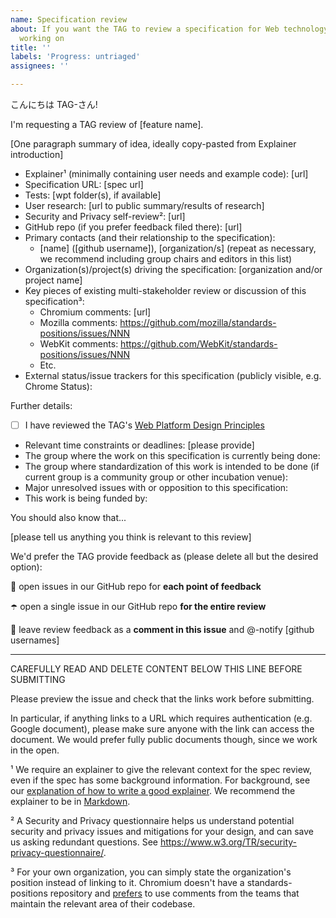 ```yaml
---
name: Specification review
about: If you want the TAG to review a specification for Web technology that you're
  working on
title: ''
labels: 'Progress: untriaged'
assignees: ''

---
```


こんにちは TAG-さん!

I'm requesting a TAG review of [feature name].

[One paragraph summary of idea, ideally copy-pasted from Explainer introduction]

  - Explainer¹ (minimally containing user needs and example code): [url]
  - Specification URL: [spec url]
  - Tests: [wpt folder(s), if available]
  - User research: [url to public summary/results of research]
  - Security and Privacy self-review²: [url]
  - GitHub repo (if you prefer feedback filed there): [url]
  - Primary contacts (and their relationship to the specification):
      - [name] ([github username]), [organization/s] (repeat as necessary, we recommend including group chairs and editors in this list)
  - Organization(s)/project(s) driving the specification: [organization and/or project name]
  - Key pieces of existing multi-stakeholder review or discussion of this specification³:
    - Chromium comments: [url]
    - Mozilla comments: https://github.com/mozilla/standards-positions/issues/NNN
    - WebKit comments: https://github.com/WebKit/standards-positions/issues/NNN
    - Etc.
  - External status/issue trackers for this specification (publicly visible, e.g. Chrome Status):

Further details:

  - [ ] I have reviewed the TAG's [Web Platform Design Principles](https://www.w3.org/TR/design-principles/)
  - Relevant time constraints or deadlines: [please provide]
  - The group where the work on this specification is currently being done:
  - The group where standardization of this work is intended to be done (if current group is a community group or other incubation venue):
  - Major unresolved issues with or opposition to this specification:
  - This work is being funded by:

You should also know that...

[please tell us anything you think is relevant to this review]

We'd prefer the TAG provide feedback as (please delete all but the desired option):

  🐛 open issues in our GitHub repo for **each point of feedback**

  ☂️ open a single issue in our GitHub repo **for the entire review**

  💬 leave review feedback as a **comment in this issue** and @-notify [github usernames]

------------------------------------------------------------------------------------
CAREFULLY READ AND DELETE CONTENT BELOW THIS LINE BEFORE SUBMITTING

Please preview the issue and check that the links work before submitting.

In particular, if anything links to a URL which requires authentication (e.g. Google document), please make sure anyone with the link can access the document. We would prefer fully public documents though, since we work in the open.

¹ We require an explainer to give the relevant context for the spec review, even if the spec has some background information. For background, see our [explanation of how to write a good explainer](https://tag.w3.org/explainers/). We recommend the explainer to be in [Markdown](https://github.github.com/gfm/).

² A Security and Privacy questionnaire helps us understand potential security and privacy issues and mitigations for your design, and can save us asking redundant questions. See https://www.w3.org/TR/security-privacy-questionnaire/.

³ For your own organization, you can simply state the organization's position instead of linking to it. Chromium doesn't have a standards-positions repository and [prefers](https://source.chromium.org/chromium/chromium/src/+/main:docs/standards/positions/GoogleChrome/README.md) to use comments from the teams that maintain the relevant area of their codebase.
